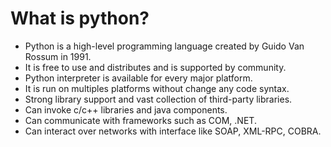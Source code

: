 # What is python?
- Python is a high-level programming language created by Guido Van Rossum in 1991.
- It is free to use and distributes and is supported by community.
- Python interpreter is available for every major platform.
- It is run on multiples platforms without change any code syntax.
- Strong library support and vast collection of third-party libraries.
- Can invoke c/c++ libraries and java components.
- Can communicate with frameworks such as COM, .NET.
- Can interact over networks with interface like SOAP, XML-RPC, COBRA.
